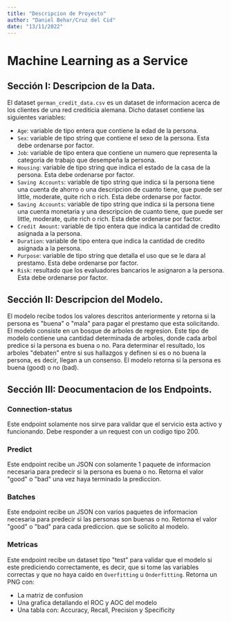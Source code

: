 ```yaml
---
title: "Descripcion de Proyecto"
author: "Daniel Behar/Cruz del Cid"
date: "13/11/2022"
---
```



# Machine Learning as a Service

## Sección I: Descripcion de la Data.

El dataset `german_credit_data.csv` es un dataset de informacion acerca de los clientes de una red crediticia alemana.
Dicho dataset contiene las siguientes variables:
  * `Age`: variable de tipo entera que contiene la edad de la persona.
  * `Sex`: variable de tipo string que contiene el sexo de la persona. Esta debe ordenarse por factor.
  * `Job`: variable de tipo entera que contiene un numero que representa la categoria de trabajo que desempeña la                persona.
  * `Housing`: variable de tipo string que indica el estado de la casa de la persona. Esta debe ordenarse por factor.
  * `Saving Accounts`: variable de tipo string que indica si la persona tiene una cuenta de ahorro o una descripcion
           de cuanto tiene, que puede ser little, moderate, quite rich o rich. Esta debe ordenarse por factor.
  * `Saving Accounts`: variable de tipo string que indica si la persona tiene una cuenta monetaria y una descripcion
           de cuanto tiene, que puede ser little, moderate, quite rich o rich. Esta debe ordenarse por factor.
  * `Credit Amount`: variable de tipo entera que indica la cantidad de credito asignada a la persona.
  * `Duration`: variable de tipo entera que indica la cantidad de credito asignada a la persona.
  * `Purpose`: variable de tipo string que detalla el uso que se le dara al prestamo. Esta debe ordenarse por factor.
  * `Risk`: resultado que los evaluadores bancarios le asignaron a la persona. Esta debe ordenarse por factor.

## Sección II: Descripcion del Modelo.

El modelo recibe todos los valores descritos anteriormente y retorna si la persona es "buena" o "mala" para pagar el prestamo que esta solicitando. El modelo consiste en un bosque de arboles de regresion. Este tipo de modelo contiene una cantidad determinada de arboles, donde cada arbol predice si la persona es buena o no. Para determinar el resultado, los arboles "debaten" entre si sus hallazgos y definen si es o no buena la persona, es decir, llegan a un consenso. El modelo retorna si la persona es buena (good) o no (bad).
    
## Sección III: Deocumentacion de los Endpoints.

### Connection-status

Este endpoint solamente nos sirve para validar que el servicio esta activo y funcionando. Debe responder a un request con un codigo tipo 200.

### Predict

Este endpoint recibe un JSON con solamente 1 paquete de informacion necesaria para predecir si la persona es buena o no. Retorna el valor "good" o "bad" una vez haya terminado la prediccion.

### Batches

Este endpoint recibe un JSON con varios paquetes de informacion necesaria para predecir si las personas son buenas o no. Retorna el valor "good" o "bad" para cada prediccion. que se solicito al modelo.

### Metricas

Este endpoint recibe un dataset tipo "test" para validar que el modelo si este prediciendo correctamente, es decir, que si tome las variables correctas y que no haya caido en `Overfitting` u `Onderfitting`. Retorna un PNG con:
  * La matriz de confusion
  * Una grafica detallando el ROC y AOC del modelo
  * Una tabla con: Accuracy, Recall, Precision y Specificity